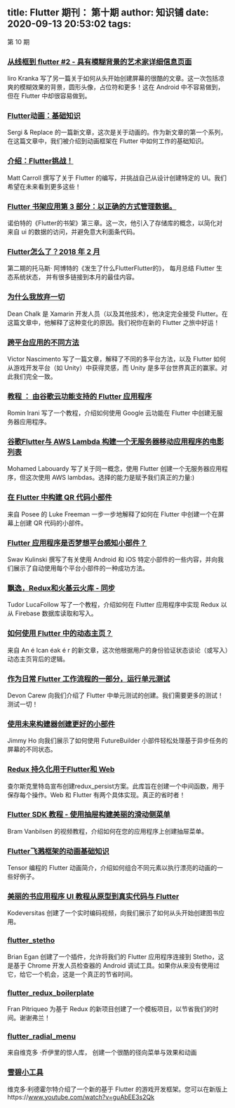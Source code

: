 
title: Flutter 期刊： 第十期
author: 知识铺
date: 2020-09-13 20:53:02
tags: 
---
  第 10 期

### [从线框到 flutter #2 - 具有模糊背景的艺术家详细信息页面](https://zshipu.com/t?url=https://flutter.rocks/2018/03/06/from-wireframes-to-flutter-blurry-artist-details-page/)

Iiro Kranka 写了另一篇关于如何从头开始创建屏幕的很酷的文章。这一次包括凉爽的模糊效果的背景，圆形头像，占位符和更多！这在 Android 中不容易做到， 但在 Flutter 中却很容易做到。

### [Flutter动画：基础知识](https://zshipu.com/t?url=https://sergiandreplace.com/flutter-animations-the-basics/)

Sergi & Replace 的一篇新文章，这次是关于动画的。作为新文章的第一个系列，在这篇文章中，我们被介绍到动画框架在 Flutter 中如何工作的基础知识。

### [介绍：Flutter挑战！](https://zshipu.com/t?url=https://medium.com/fluttery/introducing-flutter-challenges-c72d4b6e005d)

Matt Carroll 撰写了关于 Flutter 的编写，并挑战自己从设计创建特定的 UI。我们希望在未来看到更多这些！

### [Flutter 书架应用第 3 部分：以正确的方式管理数据。](https://zshipu.com/t?url=https://proandroiddev.com/flutter-bookshelf-app-part-3-managing-data-the-right-way-30569abf9487)

诺伯特的《Flutter的书架》第三章。这一次，他引入了存储库的概念，以简化对来自 ui 的数据的访问，并避免意大利面条代码。

### [Flutter怎么了？2018 年 2 月](https://zshipu.com/t?url=https://triskell.github.io/2018/02/28/Whats-up-Flutter-February-2018.html)

第二期的托马斯· 阿博特的《发生了什么FlutterFlutter的》， 每月总结 Flutter 生态系统状态， 并有很多链接到本月的最佳内容。

### [为什么我放弃一切](https://zshipu.com/t?url=https://deanchalk.com/why-im-giving-up-everything-for-flutter-eea87464599d)

Dean Chalk 是 Xamarin 开发人员（以及其他技术），他决定完全接受 Flutter。在这篇文章中，他解释了这种变化的原因。我们祝你在新的 Flutter 之旅中好运！

### [跨平台应用的不同方法](https://zshipu.com/t?url=https://medium.com/@victor.nascimento/the-different-approaches-to-cross-platform-apps-7437ebf79c00)

Victor Nascimento 写了一篇文章，解释了不同的多平台方法，以及 Flutter 如何从游戏开发平台（如 Unity）中获得灵感，而 Unity 是多平台世界真正的赢家。对此我们完全一致。

### [教程 ： 由谷歌云功能支持的 Flutter 应用程序](https://zshipu.com/t?url=https://rominirani.com/tutorial-flutter-app-powered-by-google-cloud-functions-3eab0df5f957)

Romin Irani 写了一个教程，介绍如何使用 Google 云功能在 Flutter 中创建无服务器应用程序。

### [谷歌Flutter与 AWS Lambda 构建一个无服务器移动应用程序的电影列表](https://zshipu.com/t?url=https://read.acloud.guru/serverless-application-with-flutter-lambda-aa0d264fbefd)

Mohamed Labouardy 写了关于同一概念，使用 Flutter 创建一个无服务器应用程序，但这次使用 AWS lambdas。选择的能力是赋予我们真正的力量:)

### [在 Flutter 中构建 QR 代码小部件](https://zshipu.com/t?url=https://medium.com/flutter-io/building-a-qr-code-widget-in-flutter-d4edc457f4b3)

来自 Posee 的 Luke Freeman 一步一步地解释了如何在 Flutter 中创建一个在屏幕上创建 QR 代码的小部件。

### [Flutter 应用程序是否梦想平台感知小部件？](https://zshipu.com/t?url=https://medium.com/flutter-io/do-flutter-apps-dream-of-platform-aware-widgets-7d7ed7b4624d)

Swav Kulinski 撰写了有关使用 Android 和 iOS 特定小部件的一些内容，并向我们展示了自动使用每个平台小部件的一种成功方法。

### [飘逸，Redux和火基云火库 - 同步](https://zshipu.com/t?url=https://medium.com/shift-studio/flutter-redux-and-firebase-cloud-firestore-in-sync-2c1accabdac4)

Tudor LucaFollow 写了一个教程，介绍如何在 Flutter 应用程序中实现 Redux 以从 Firebase 数据库读取和写入。

### [如何使用 Flutter 中的动态主页？](https://zshipu.com/t?url=https://medium.com/@anilcan/how-to-use-dynamic-home-page-in-flutter-83080da07012)

来自 An é lcan éak é r 的新文章，这次他根据用户的身份验证状态谈论（或写入）动态主页背后的逻辑。

### [作为日常 Flutter 工作流程的一部分，运行单元测试](https://zshipu.com/t?url=https://medium.com/flutter-io/running-unit-tests-as-part-of-your-everyday-flutter-workflow-979970570fd4)

Devon Carew 向我们介绍了 Flutter 中单元测试的创建。我们需要更多的测试！测试一切！

### [使用未来构建器创建更好的小部件](https://zshipu.com/t?url=https://medium.com/@jimmyhott/using-futurebuilder-to-create-a-better-widget-4c7d4f52a329)

Jimmy Ho 向我们展示了如何使用 FutureBuilder 小部件轻松处理基于异步任务的屏幕的不同状态。

### [Redux 持久化用于Flutter和 Web](https://zshipu.com/t?url=https://medium.com/@cretezy/redux-persist-for-flutter-and-web-b4ecb424efc0)

查尔斯克里特岛宣布创建redux_persist方案。此库旨在创建一个中间函数，用于保存每个操作。Web 和 Flutter 有两个具体实现。真正的省时者！

### [Flutter SDK 教程 - 使用抽屉构建美丽的滑动侧菜单](https://zshipu.com/t?url=https://youtu.be/WqpV_w6lioA)

Bram Vanbilsen 的视频教程，介绍如何在您的应用程序上创建抽屉菜单。

### [Flutter飞溅框架的动画基础知识](https://zshipu.com/t?url=https://youtu.be/5urRyqOwTuo)

Tensor 编程的 Flutter 动画简介，介绍如何组合不同元素以执行漂亮的动画的一些好例子。

### [美丽的书应用程序 UI 教程从原型到真实代码与 Flutter](https://zshipu.com/t?url=https://www.youtube.com/watch?v=vyugtXBUaCU)

Kodeversitas 创建了一个实时编码视频，向我们展示了如何从头开始创建图书应用。

### [flutter_stetho](https://zshipu.com/t?url=https://github.com/brianegan/flutter_stetho)

Brian Egan 创建了一个插件，允许将我们的 Flutter 应用程序连接到 Stetho，这是基于 Chrome 开发人员检查器的 Android 调试工具。如果你从来没有使用过它，给它一个机会，这是一个真正的节省时间。

### [flutter_redux_boilerplate](https://zshipu.com/t?url=https://github.com/FranPitri/flutter_redux_boilerplate)

Fran Pitriqueo 为基于 Redux 的新项目创建了一个模板项目，以节省我们的时间。谢谢弗兰！

### [flutter_radial_menu](https://zshipu.com/t?url=https://github.com/xqwzts/flutter_radial_menu)

来自维克多 ·乔伊里的惊人库， 创建一个很酷的径向菜单与效果和动画

### [雪碧小工具](https://zshipu.com/t?url=http://spritewidget.com/)

维克多·利德霍尔特介绍了一个新的基于 Flutter 的游戏开发框架。您可以在新版上https://www.youtube.com/watch?v=guAbEE3s2Qk
